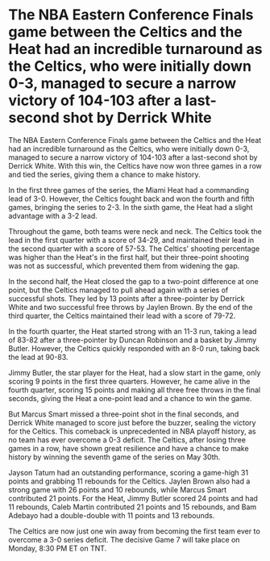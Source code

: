# The NBA Eastern Conference Finals game between the Celtics and the Heat had an incredible turnaround as the Celtics, who were initially down 0-3, managed to secure a narrow victory of 104-103 after a last-second shot by Derrick White 
 The NBA Eastern Conference Finals game between the Celtics and the Heat had an incredible turnaround as the Celtics, who were initially down 0-3, managed to secure a narrow victory of 104-103 after a last-second shot by Derrick White. With this win, the Celtics have now won three games in a row and tied the series, giving them a chance to make history. 

In the first three games of the series, the Miami Heat had a commanding lead of 3-0. However, the Celtics fought back and won the fourth and fifth games, bringing the series to 2-3. In the sixth game, the Heat had a slight advantage with a 3-2 lead. 

Throughout the game, both teams were neck and neck. The Celtics took the lead in the first quarter with a score of 34-29, and maintained their lead in the second quarter with a score of 57-53. The Celtics' shooting percentage was higher than the Heat's in the first half, but their three-point shooting was not as successful, which prevented them from widening the gap.

In the second half, the Heat closed the gap to a two-point difference at one point, but the Celtics managed to pull ahead again with a series of successful shots. They led by 13 points after a three-pointer by Derrick White and two successful free throws by Jaylen Brown. By the end of the third quarter, the Celtics maintained their lead with a score of 79-72.

In the fourth quarter, the Heat started strong with an 11-3 run, taking a lead of 83-82 after a three-pointer by Duncan Robinson and a basket by Jimmy Butler. However, the Celtics quickly responded with an 8-0 run, taking back the lead at 90-83.

Jimmy Butler, the star player for the Heat, had a slow start in the game, only scoring 9 points in the first three quarters. However, he came alive in the fourth quarter, scoring 15 points and making all three free throws in the final seconds, giving the Heat a one-point lead and a chance to win the game. 

But Marcus Smart missed a three-point shot in the final seconds, and Derrick White managed to score just before the buzzer, sealing the victory for the Celtics. This comeback is unprecedented in NBA playoff history, as no team has ever overcome a 0-3 deficit. The Celtics, after losing three games in a row, have shown great resilience and have a chance to make history by winning the seventh game of the series on May 30th. 

Jayson Tatum had an outstanding performance, scoring a game-high 31 points and grabbing 11 rebounds for the Celtics. Jaylen Brown also had a strong game with 26 points and 10 rebounds, while Marcus Smart contributed 21 points. For the Heat, Jimmy Butler scored 24 points and had 11 rebounds, Caleb Martin contributed 21 points and 15 rebounds, and Bam Adebayo had a double-double with 11 points and 13 rebounds. 

The Celtics are now just one win away from becoming the first team ever to overcome a 3-0 series deficit. The decisive Game 7 will take place on Monday, 8:30 PM ET on TNT.